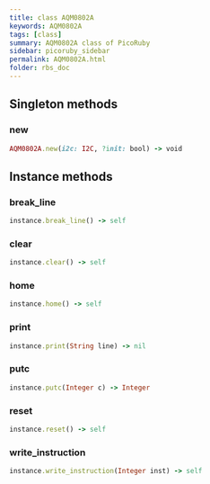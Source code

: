 ```yaml
---
title: class AQM0802A
keywords: AQM0802A
tags: [class]
summary: AQM0802A class of PicoRuby
sidebar: picoruby_sidebar
permalink: AQM0802A.html
folder: rbs_doc
---
```

## Singleton methods
### new

```ruby
AQM0802A.new(i2c: I2C, ?init: bool) -> void
```
## Instance methods
### break_line

```ruby
instance.break_line() -> self
```
### clear

```ruby
instance.clear() -> self
```
### home

```ruby
instance.home() -> self
```
### print

```ruby
instance.print(String line) -> nil
```
### putc

```ruby
instance.putc(Integer c) -> Integer
```
### reset

```ruby
instance.reset() -> self
```
### write_instruction

```ruby
instance.write_instruction(Integer inst) -> self
```
